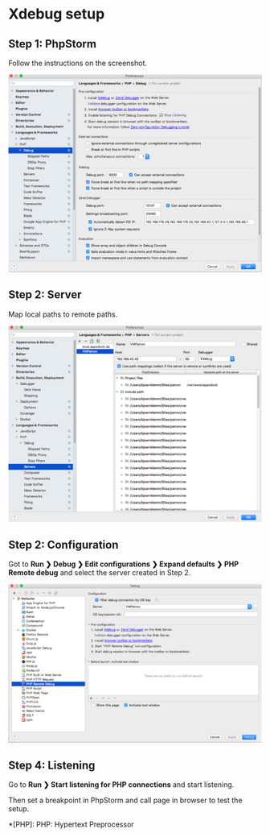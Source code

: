 # Xdebug setup

## Step 1: PhpStorm

Follow the instructions on the screenshot.

![Step 1](../../assets/images/step1.png)

## Step 2: Server

Map local paths to remote paths.

![Step 2](../../assets/images/step2.png)

## Step 2: Configuration

Got to **Run &#10095; Debug &#10095; Edit configurations &#10095; Expand defaults &#10095; PHP Remote debug** and select the server created in Step 2.

![Step 3](../../assets/images/step3.png)

## Step 4: Listening

Go to **Run &#10095; Start listening for PHP connections** and start listening.

Then set a breakpoint in PhpStorm and call page in browser to test the setup.

*[PHP]: PHP: Hypertext Preprocessor
